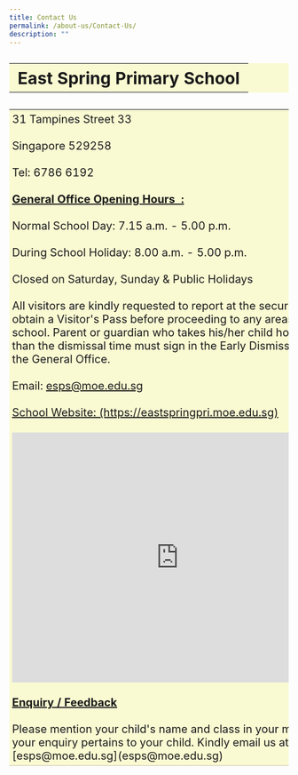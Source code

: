 ```yaml
---
title: Contact Us
permalink: /about-us/Contact-Us/
description: ""
---
```

<style>
table, th {
	background-color: lightgoldenrodyellow;
	font-size: 30px;
	
}
	td {
  border-bottom: 1px solid #CDC1A7;
	font-size: 20px;
	padding: 5px;
}
</style>

<table style="width:100%">
  <tbody><tr>
<th>
	<b>East Spring Primary School</b>
		</th>
</tr></tbody></table><table style="width:100%">
  <tbody><tr>
<td>
31 Tampines Street 33
<br>
	<br>
Singapore 529258
<br><br>
Tel: 6786 6192
<br><br>
	<b><u>General Office Opening Hours&nbsp;&nbsp;:</u></b>
<br><br>
Normal School Day: 7.15 a.m. - 5.00 p.m.
<br><br>
During School Holiday: 8.00 a.m. - 5.00 p.m.
<br><br>
Closed on Saturday, Sunday &amp; Public Holidays
<br><br>
All visitors are kindly requested to report at the security post to obtain a Visitor's Pass before proceeding to any areas of the school. Parent or guardian who takes his/her child home earlier than the dismissal time must sign in the Early Dismissal Book in the General Office.
<br><br>
Email:
	    <a href="mailto:esps@moe.edu.sg">esps@moe.edu.sg
<br><br>
School Website: 
</a><a href="https://eastspringpri.moe.edu.sg">(https://eastspringpri.moe.edu.sg)</a>
<br><br>
<iframe loading="lazy" allowfullscreen="" style="border:0;" height="450" width="600" src="https://www.google.com/maps/embed?pb=!1m18!1m12!1m3!1d3988.706031179161!2d103.95965111475401!3d1.3529445990132476!2m3!1f0!2f0!3f0!3m2!1i1024!2i768!4f13.1!3m3!1m2!1s0x31da3ce2b0e87141%3A0x55d7eb3bd1a15628!2sEast%20Spring%20Primary%20School!5e0!3m2!1sen!2ssg!4v1677217759607!5m2!1sen!2ssg"></iframe>
<br><br>
<b><u>Enquiry / Feedback</u></b>
<br><br>
Please mention your child's name and class in your message if your enquiry pertains to your child. Kindly email us at [esps@moe.edu.sg](esps@moe.edu.sg)
	<br>
		</td>
	</tr>
</tbody></table>